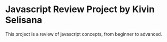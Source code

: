 # Javascript Review Project by Kivin Selisana
This project is a review of javascript concepts, from beginner to advanced.